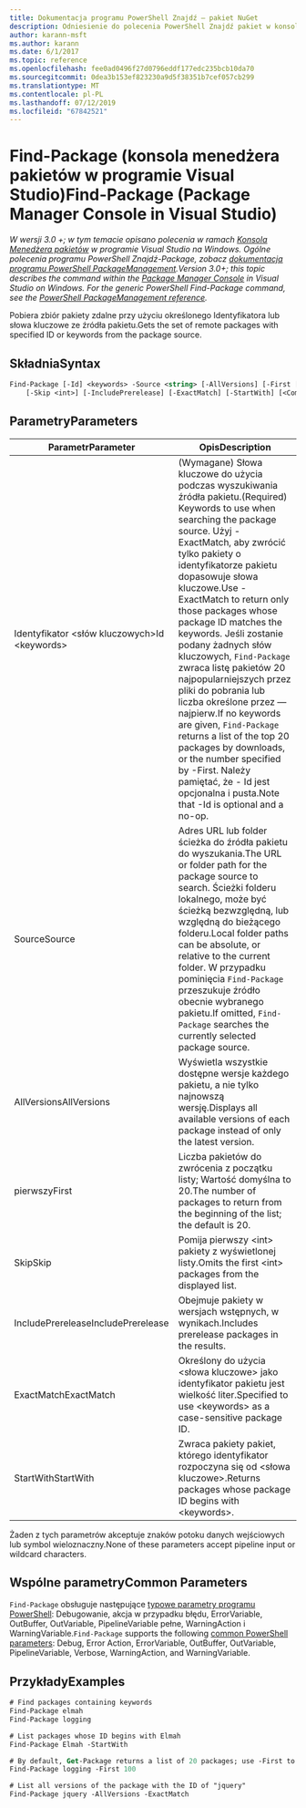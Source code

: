 ```yaml
---
title: Dokumentacja programu PowerShell Znajdź — pakiet NuGet
description: Odniesienie do polecenia PowerShell Znajdź pakiet w konsoli Menedżera pakietów NuGet w programie Visual Studio.
author: karann-msft
ms.author: karann
ms.date: 6/1/2017
ms.topic: reference
ms.openlocfilehash: fee0ad0496f27d0796eddf177edc235bcb10da70
ms.sourcegitcommit: 0dea3b153ef823230a9d5f38351b7cef057cb299
ms.translationtype: MT
ms.contentlocale: pl-PL
ms.lasthandoff: 07/12/2019
ms.locfileid: "67842521"
---
```

# <a name="find-package-package-manager-console-in-visual-studio"></a><span data-ttu-id="da002-103">Find-Package (konsola menedżera pakietów w programie Visual Studio)</span><span class="sxs-lookup"><span data-stu-id="da002-103">Find-Package (Package Manager Console in Visual Studio)</span></span>

<span data-ttu-id="da002-104">*W wersji 3.0 +; w tym temacie opisano polecenia w ramach [Konsola Menedżera pakietów](package-manager-console.md) w programie Visual Studio na Windows. Ogólne polecenia programu PowerShell Znajdź-Package, zobacz [dokumentacja programu PowerShell PackageManagement](/powershell/module/packagemanagement/?view=powershell-6).*</span><span class="sxs-lookup"><span data-stu-id="da002-104">*Version 3.0+; this topic describes the command within the [Package Manager Console](package-manager-console.md) in Visual Studio on Windows. For the generic PowerShell Find-Package command, see the [PowerShell PackageManagement reference](/powershell/module/packagemanagement/?view=powershell-6).*</span></span>

<span data-ttu-id="da002-105">Pobiera zbiór pakiety zdalne przy użyciu określonego Identyfikatora lub słowa kluczowe ze źródła pakietu.</span><span class="sxs-lookup"><span data-stu-id="da002-105">Gets the set of remote packages with specified ID or keywords from the package source.</span></span>

## <a name="syntax"></a><span data-ttu-id="da002-106">Składnia</span><span class="sxs-lookup"><span data-stu-id="da002-106">Syntax</span></span>

```ps
Find-Package [-Id] <keywords> -Source <string> [-AllVersions] [-First [<int>]]
    [-Skip <int>] [-IncludePrerelease] [-ExactMatch] [-StartWith] [<CommonParameters>]
```

## <a name="parameters"></a><span data-ttu-id="da002-107">Parametry</span><span class="sxs-lookup"><span data-stu-id="da002-107">Parameters</span></span>

| <span data-ttu-id="da002-108">Parametr</span><span class="sxs-lookup"><span data-stu-id="da002-108">Parameter</span></span> | <span data-ttu-id="da002-109">Opis</span><span class="sxs-lookup"><span data-stu-id="da002-109">Description</span></span> |
| --- | --- |
| <span data-ttu-id="da002-110">Identyfikator &lt;słów kluczowych&gt;</span><span class="sxs-lookup"><span data-stu-id="da002-110">Id &lt;keywords&gt;</span></span> | <span data-ttu-id="da002-111">(Wymagane) Słowa kluczowe do użycia podczas wyszukiwania źródła pakietu.</span><span class="sxs-lookup"><span data-stu-id="da002-111">(Required) Keywords to use when searching the package source.</span></span> <span data-ttu-id="da002-112">Użyj - ExactMatch, aby zwrócić tylko pakiety o identyfikatorze pakietu dopasowuje słowa kluczowe.</span><span class="sxs-lookup"><span data-stu-id="da002-112">Use -ExactMatch to return only those packages whose package ID matches the keywords.</span></span> <span data-ttu-id="da002-113">Jeśli zostanie podany żadnych słów kluczowych, `Find-Package` zwraca listę pakietów 20 najpopularniejszych przez pliki do pobrania lub liczba określone przez — najpierw.</span><span class="sxs-lookup"><span data-stu-id="da002-113">If no keywords are given, `Find-Package` returns a list of the top 20 packages by downloads, or the number specified by -First.</span></span> <span data-ttu-id="da002-114">Należy pamiętać, że - Id jest opcjonalna i pusta.</span><span class="sxs-lookup"><span data-stu-id="da002-114">Note that -Id is optional and a no-op.</span></span> |
| <span data-ttu-id="da002-115">Source</span><span class="sxs-lookup"><span data-stu-id="da002-115">Source</span></span> | <span data-ttu-id="da002-116">Adres URL lub folder ścieżka do źródła pakietu do wyszukania.</span><span class="sxs-lookup"><span data-stu-id="da002-116">The URL or folder path for the package source to search.</span></span> <span data-ttu-id="da002-117">Ścieżki folderu lokalnego, może być ścieżką bezwzględną, lub względną do bieżącego folderu.</span><span class="sxs-lookup"><span data-stu-id="da002-117">Local folder paths can be absolute, or relative to the current folder.</span></span> <span data-ttu-id="da002-118">W przypadku pominięcia `Find-Package` przeszukuje źródło obecnie wybranego pakietu.</span><span class="sxs-lookup"><span data-stu-id="da002-118">If omitted, `Find-Package` searches the currently selected package source.</span></span> |
| <span data-ttu-id="da002-119">AllVersions</span><span class="sxs-lookup"><span data-stu-id="da002-119">AllVersions</span></span> | <span data-ttu-id="da002-120">Wyświetla wszystkie dostępne wersje każdego pakietu, a nie tylko najnowszą wersję.</span><span class="sxs-lookup"><span data-stu-id="da002-120">Displays all available versions of each package instead of only the latest version.</span></span> |
| <span data-ttu-id="da002-121">pierwszy</span><span class="sxs-lookup"><span data-stu-id="da002-121">First</span></span> | <span data-ttu-id="da002-122">Liczba pakietów do zwrócenia z początku listy; Wartość domyślna to 20.</span><span class="sxs-lookup"><span data-stu-id="da002-122">The number of packages to return from the beginning of the list; the default is 20.</span></span> |
| <span data-ttu-id="da002-123">Skip</span><span class="sxs-lookup"><span data-stu-id="da002-123">Skip</span></span> | <span data-ttu-id="da002-124">Pomija pierwszy &lt;int&gt; pakiety z wyświetlonej listy.</span><span class="sxs-lookup"><span data-stu-id="da002-124">Omits the first &lt;int&gt; packages from the displayed list.</span></span>  |
| <span data-ttu-id="da002-125">IncludePrerelease</span><span class="sxs-lookup"><span data-stu-id="da002-125">IncludePrerelease</span></span> | <span data-ttu-id="da002-126">Obejmuje pakiety w wersjach wstępnych, w wynikach.</span><span class="sxs-lookup"><span data-stu-id="da002-126">Includes prerelease packages in the results.</span></span> |
| <span data-ttu-id="da002-127">ExactMatch</span><span class="sxs-lookup"><span data-stu-id="da002-127">ExactMatch</span></span> | <span data-ttu-id="da002-128">Określony do użycia &lt;słowa kluczowe&gt; jako identyfikator pakietu jest wielkość liter.</span><span class="sxs-lookup"><span data-stu-id="da002-128">Specified to use &lt;keywords&gt; as a case-sensitive package ID.</span></span> |
| <span data-ttu-id="da002-129">StartWith</span><span class="sxs-lookup"><span data-stu-id="da002-129">StartWith</span></span> | <span data-ttu-id="da002-130">Zwraca pakiety pakiet, którego identyfikator rozpoczyna się od &lt;słowa kluczowe&gt;.</span><span class="sxs-lookup"><span data-stu-id="da002-130">Returns packages whose package ID begins with &lt;keywords&gt;.</span></span> |

<span data-ttu-id="da002-131">Żaden z tych parametrów akceptuje znaków potoku danych wejściowych lub symbol wieloznaczny.</span><span class="sxs-lookup"><span data-stu-id="da002-131">None of these parameters accept pipeline input or wildcard characters.</span></span>

## <a name="common-parameters"></a><span data-ttu-id="da002-132">Wspólne parametry</span><span class="sxs-lookup"><span data-stu-id="da002-132">Common Parameters</span></span>

<span data-ttu-id="da002-133">`Find-Package` obsługuje następujące [typowe parametry programu PowerShell](http://go.microsoft.com/fwlink/?LinkID=113216): Debugowanie, akcja w przypadku błędu, ErrorVariable, OutBuffer, OutVariable, PipelineVariable pełne, WarningAction i WarningVariable.</span><span class="sxs-lookup"><span data-stu-id="da002-133">`Find-Package` supports the following [common PowerShell parameters](http://go.microsoft.com/fwlink/?LinkID=113216): Debug, Error Action, ErrorVariable, OutBuffer, OutVariable, PipelineVariable, Verbose, WarningAction, and WarningVariable.</span></span>

## <a name="examples"></a><span data-ttu-id="da002-134">Przykłady</span><span class="sxs-lookup"><span data-stu-id="da002-134">Examples</span></span>

```ps
# Find packages containing keywords
Find-Package elmah
Find-Package logging

# List packages whose ID begins with Elmah
Find-Package Elmah -StartWith

# By default, Get-Package returns a list of 20 packages; use -First to show more
Find-Package logging -First 100

# List all versions of the package with the ID of "jquery"
Find-Package jquery -AllVersions -ExactMatch
```
